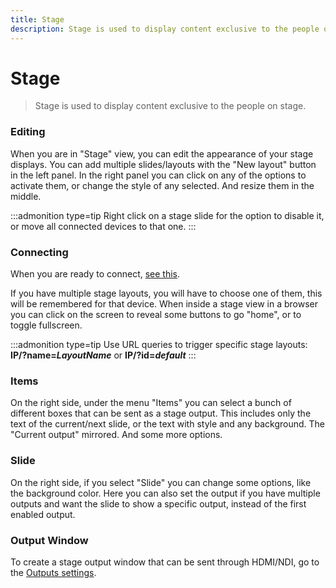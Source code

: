 ```yaml
---
title: Stage
description: Stage is used to display content exclusive to the people on stage.
---
```


# Stage

> Stage is used to display content exclusive to the people on stage.

### Editing

When you are in "Stage" view, you can edit the appearance of your stage displays. You can add multiple slides/layouts with the "New layout" button in the left panel. In the right panel you can click on any of the options to activate them, or change the style of any selected. And resize them in the middle.

:::admonition type=tip
Right click on a stage slide for the option to disable it, or move all connected devices to that one.
:::

### Connecting

When you are ready to connect, [see this](./connecting).

If you have multiple stage layouts, you will have to choose one of them, this will be remembered for that device.
When inside a stage view in a browser you can click on the screen to reveal some buttons to go "home", or to toggle fullscreen.

:::admonition type=tip
Use URL queries to trigger specific stage layouts:
<br>
**IP/?name=_LayoutName_** or **IP/?id=_default_**
:::

### Items

On the right side, under the menu "Items" you can select a bunch of different boxes that can be sent as a stage output. This includes only the text of the current/next slide, or the text with style and any background. The "Current output" mirrored. And some more options.

### Slide

On the right side, if you select "Slide" you can change some options, like the background color. Here you can also set the output if you have multiple outputs and want the slide to show a specific output, instead of the first enabled output.

### Output Window

To create a stage output window that can be sent through HDMI/NDI, go to the [Outputs settings](./output#settings).

